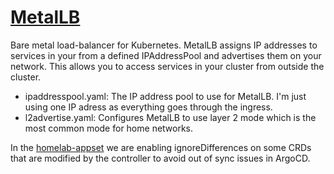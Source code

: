 # [MetalLB](https://metallb.io/)

Bare metal load-balancer for Kubernetes. MetalLB assigns IP addresses to services in your from a defined IPAddressPool and advertises them on your network. This allows you to access services in your cluster from outside the cluster.

- ipaddresspool.yaml: The IP address pool to use for MetalLB. I'm just using one IP adress as everything goes through the ingress.
- l2advertise.yaml: Configures MetalLB to use layer 2 mode which is the most common mode for home networks.

In the [homelab-appset](../homelab-appset.yaml) we are enabling ignoreDifferences on some CRDs that are modified by the controller to avoid out of sync issues in ArgoCD.
